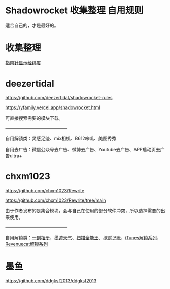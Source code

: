 # Shadowrocket 收集整理 自用规则
适合自己的，才是最好的。
# 收集整理
[指南针显示经纬度](https://api.boxjs.app/shadowrocket/install?module=https://raw.githubusercontent.com/kongkongyo/Shadowrocket/main/modules/zhinanzhen.sgmodule "指南针显示经纬度")
# deezertidal
https://github.com/deezertidal/shadowrocket-rules

https://yfamily.vercel.app/shadowrocket.html

可直接搜索需要的模块下载。

——————————————

自用解锁类：灵感足迹、mix相机、B612咔叽、美图秀秀

自用去广告：微信公众号去广告、微博去广告、Youtube去广告、APP启动页去广告ultra+

# chxm1023
https://github.com/chxm1023/Rewrite

https://github.com/chxm1023/Rewrite/tree/main

由于作者发布的是集合模块，会与自己在使用的部分软件冲突，所以选择需要的出来使用。

——————————————

自用解锁类：[一刻相册](https://api.boxjs.app/shadowrocket/install?module=https://raw.githubusercontent.com/kongkongyo/Shadowrocket/main/modules/yikexiangce.sgmodule "一刻相册")、[墨迹天气](https://api.boxjs.app/shadowrocket/install?module=https://raw.githubusercontent.com/kongkongyo/Shadowrocket/main/modules/mojitainqi.sgmodule "墨迹天气")、[扫描全能王](https://api.boxjs.app/shadowrocket/install?module=https://raw.githubusercontent.com/kongkongyo/Shadowrocket/main/modules/saomiaoquannengwang.sgmodule "扫描全能王")、[挖财记账](https://api.boxjs.app/shadowrocket/install?module=https://raw.githubusercontent.com/kongkongyo/Shadowrocket/main/modules/wacaijizhang.sgmodule "挖财记账")、[iTunes解锁系列](https://api.boxjs.app/shadowrocket/install?module=https://raw.githubusercontent.com/kongkongyo/Shadowrocket/main/modules/iTunes.sgmodule "iTunes解锁系列")、[Revenuecat解锁系列](https://api.boxjs.app/shadowrocket/install?module=https://raw.githubusercontent.com/kongkongyo/Shadowrocket/main/modules/Revenuecat.sgmodule "Revenuecat解锁系列")

# 墨鱼
https://github.com/ddgksf2013/ddgksf2013
